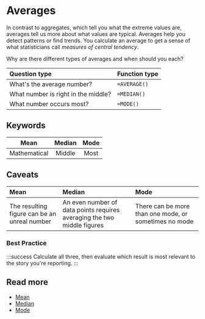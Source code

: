 # Averages

In contrast to aggregates, which tell you what the extreme values are, averages tell us more about what values are typical. Averages help you detect patterns or find trends. You calculate an average to get a sense of what statisticians call _measures of central tendency_.

Why are there different types of averages and when should you each?

|Question type|Function type|
|:--|:--|
|What's the average number?|`=AVERAGE()`|
|What number is right in the middle?|`=MEDIAN()`|
|What number occurs most?|`=MODE()`|

## Keywords
| Mean | Median | Mode |
|:--:|:--:|:--:|
| Mathematical | Middle | Most |

## Caveats
|Mean|Median|Mode|
|:--|:--|:--|
|The resulting figure can be an unreal number|An even number of data points requires averaging the two middle figures|There can be more than one mode, or sometimes no mode|

### Best Practice

:::success
Calculate all three, then evaluate which result is most relevant to the story you're reporting.
:::

## Read more
- [Mean](01-mean.md)
- [Median](02-median.md)
- [Mode](03-mode.md)

